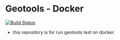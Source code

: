 # Geotools - Docker

[![Build Status](http://build.geosolutionsgroup.com:8080/buildStatus/icon?job=GeoTools-PostGIS-Docker%2Fmain)](http://build.geosolutionsgroup.com:8080/job/GeoTools-PostGIS-Docker/job/main/)

- this repository is for run geotools test on docker.

